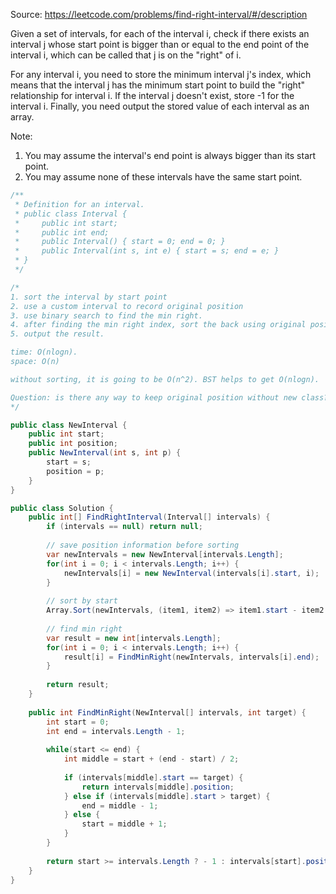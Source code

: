 Source: https://leetcode.com/problems/find-right-interval/#/description

Given a set of intervals, for each of the interval i, 
check if there exists an interval j whose start point is bigger than or equal to the end point of the interval i, 
which can be called that j is on the "right" of i.

For any interval i, you need to store the minimum interval j's index, 
which means that the interval j has the minimum start point to build the "right" relationship for interval i. 
If the interval j doesn't exist, store -1 for the interval i. Finally, you need output the stored value of each interval as an array.

Note:

1. You may assume the interval's end point is always bigger than its start point.
2. You may assume none of these intervals have the same start point.

```csharp
/**
 * Definition for an interval.
 * public class Interval {
 *     public int start;
 *     public int end;
 *     public Interval() { start = 0; end = 0; }
 *     public Interval(int s, int e) { start = s; end = e; }
 * }
 */

/*
1. sort the interval by start point
2. use a custom interval to record original position
3. use binary search to find the min right.
4. after finding the min right index, sort the back using original position.
5. output the result.

time: O(nlogn).
space: O(n)

without sorting, it is going to be O(n^2). BST helps to get O(nlogn).

Question: is there any way to keep original position without new class?
*/

public class NewInterval {
    public int start;
    public int position;
    public NewInterval(int s, int p) { 
        start = s; 
        position = p;
    }
}

public class Solution {
    public int[] FindRightInterval(Interval[] intervals) {
        if (intervals == null) return null;
        
        // save position information before sorting
        var newIntervals = new NewInterval[intervals.Length];
        for(int i = 0; i < intervals.Length; i++) {
            newIntervals[i] = new NewInterval(intervals[i].start, i);
        }
        
        // sort by start
        Array.Sort(newIntervals, (item1, item2) => item1.start - item2.start);
        
        // find min right
        var result = new int[intervals.Length];        
        for(int i = 0; i < intervals.Length; i++) {
            result[i] = FindMinRight(newIntervals, intervals[i].end);
        }
        
        return result;
    }
    
    public int FindMinRight(NewInterval[] intervals, int target) {
        int start = 0;
        int end = intervals.Length - 1;
        
        while(start <= end) {
            int middle = start + (end - start) / 2;
            
            if (intervals[middle].start == target) {
                return intervals[middle].position;
            } else if (intervals[middle].start > target) {
                end = middle - 1;
            } else {
                start = middle + 1;
            }
        }
        
        return start >= intervals.Length ? - 1 : intervals[start].position;
    }
}
```
